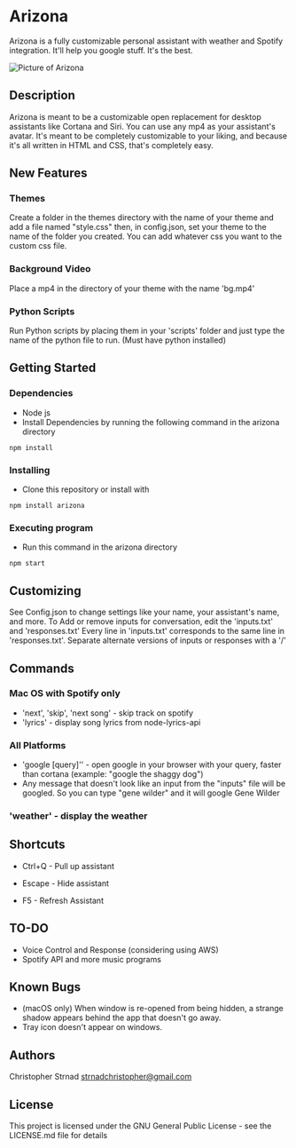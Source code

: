 Arizona
======

Arizona is a fully customizable personal assistant with weather and Spotify integration. It'll help you google stuff. It's the best.

![Picture of Arizona](https://github.com/strnadchristopher/arizona/blob/master/preview.png?raw=true)

## Description

Arizona is meant to be a customizable open replacement for desktop assistants like Cortana and Siri. You can use any mp4 as your assistant's avatar. It's meant to be completely customizable to your liking, and because it's all written in HTML and CSS, that's completely easy.

## New Features

### Themes
Create a folder in the themes directory with the name of your theme and add a file named "style.css" then, in config.json, set your theme to the name of the folder you created.
You can add whatever css you want to the custom css file.

### Background Video
Place a mp4 in the directory of your theme with the name 'bg.mp4'

### Python Scripts
Run Python scripts by placing them in your 'scripts' folder and just type the name of the python file to run. (Must have python installed)

## Getting Started

### Dependencies

* Node js
* Install Dependencies by running the following command in the arizona directory
```
npm install
```

### Installing

* Clone this repository or install with
```
npm install arizona
```

### Executing program

* Run this command in the arizona directory
```
npm start
```

## Customizing
See Config.json to change settings like your name, your assistant's name, and more.
To Add or remove inputs for conversation, edit the 'inputs.txt' and 'responses.txt'
Every line in 'inputs.txt' corresponds to the same line in 'responses.txt'. Separate alternate versions of inputs or responses with a '/'

## Commands
### Mac OS with Spotify only
* 'next', 'skip', 'next song' - skip track on spotify
* 'lyrics' - display song lyrics from node-lyrics-api

### All Platforms
* 'google [query]'' - open google in your browser with your query, faster than cortana (example: "google the shaggy dog")
* Any message that doesn't look like an input from the "inputs" file will be googled. So you can type "gene wilder" and it will google Gene Wilder

### 'weather' - display the weather

## Shortcuts

* Ctrl+Q - Pull up assistant

* Escape - Hide assistant

* F5 - Refresh Assistant

## TO-DO

* Voice Control and Response (considering using AWS)
* Spotify API and more music programs

## Known Bugs
* (macOS only) When window is re-opened from being hidden, a strange shadow appears behind the app that doesn't go away.
* Tray icon doesn't appear on windows.

## Authors

Christopher Strnad
strnadchristopher@gmail.com

## License

This project is licensed under the GNU General Public License - see the LICENSE.md file for details
